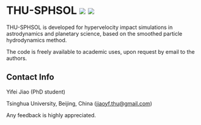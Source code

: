 # THU-SPHSOL <img src="https://img.shields.io/badge/version-v1.4-brightgreen"> <img src="https://img.shields.io/badge/platform-linux--64-blue">
<!-- <img src="https://github.com/jiaoyf16/THU-SPHSOL/blob/main/Doc/mylogo.png" width="600px"> -->
THU-SPHSOL is developed for hypervelocity impact simulations in astrodynamics and planetary science, based on the smoothed particle hydrodynamics method.

The code is freely available to academic uses, upon request by email to the authors.

## Contact Info
Yifei Jiao (PhD student)

Tsinghua University, Beijing, China (jiaoyf.thu@gmail.com)

Any feedback is highly appreciated.
